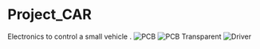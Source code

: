 # Project_CAR
Electronics to control a small vehicle .
![PCB](https://github.com/MarekKud/Project_CAR/assets/92340461/07cab213-8447-4f85-b8d2-14238339ed1e)
![PCB Transparent](https://github.com/MarekKud/Project_CAR/assets/92340461/92a96318-db21-41c5-ba93-dee81f642720)
![Driver](https://github.com/MarekKud/Project_CAR/assets/92340461/1c9f5290-1c4e-4816-afd7-37c35c0fb9fe)
